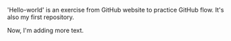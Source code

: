 'Hello-world' is an exercise from GitHub website to practice GitHub flow. It's also my first repository.

Now, I'm adding more text.